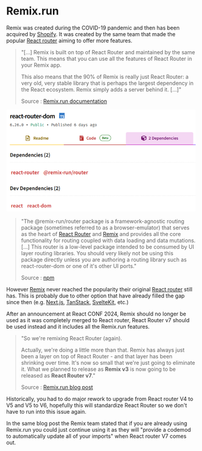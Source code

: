 # Remix.run

Remix was created during the COVID-19 pandemic and then has been acquired by [Shopify](https://www.shopify.com/). It was created by the same team that made the popular [React router](https://reactrouter.com/en/main) aiming to offer more features.

> "[...] Remix is built on top of React Router and maintained by the same team. This means that you can use all the features of React Router in your Remix app.
>
>This also means that the 90% of Remix is really just React Router: a very old, very stable library that is perhaps the largest dependency in the React ecosystem. Remix simply adds a server behind it. [...]"
>
> Source : [Remix.run documentation](https://remix.run/docs/en/main/discussion/react-router)

![react-router-dom dependencies](image/react-router-dom_dependencies.png)

>"The @remix-run/router package is a framework-agnostic routing package (sometimes referred to as a browser-emulator) that serves as the heart of [React Router](https://reactrouter.com/) and [Remix](https://remix.run/) and provides all the core functionality for routing coupled with data loading and data mutations. [...] This router is a low-level package intended to be consumed by UI layer routing libraries. You should very likely not be using this package directly unless you are authoring a routing library such as react-router-dom or one of it's other UI ports."
>
> Source : [npm](https://www.npmjs.com/package/@remix-run/router)

However [Remix](https://remix.run/) never reached the popularity their original [React router](https://reactrouter.com/en/main) still has. This is probably due to other option that have already filled the gap since then (e.g. [Next.js](https://nextjs.org/), [TanStack](https://tanstack.com/), [SvelteKit](https://kit.svelte.dev/), etc.)


After an announcement at React CONF 2024, Remix should no longer be used as it was completely merged to React router, React Router v7 should be used instead and it includes all the Remix.run features.

> "So we're remixing React Router (again).
>
> Actually, we're doing a little more than that. Remix has always just been a layer on top of React Router - and that layer has been shrinking over time. It's now so small that we're just going to eliminate it. What we planned to release as **Remix v3** is now going to be released as **React Router v7**."  
>
> Source : [Remix.run blog post](https://remix.run/blog/merging-remix-and-react-router)

Historically, you had to do major rework to upgrade from React router V4 to V5 and V5 to V6, hopefully this will standardize React Router so we don't have to run into this issue again.

In the same blog post the Remix team stated that if you are already using Remix.run you could just continue using it as they will "provide a codemod to automatically update all of your imports" when React router V7 comes out.
